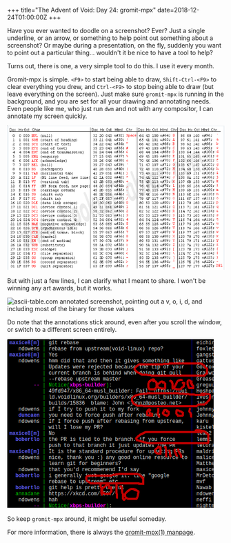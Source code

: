 +++
title="The Advent of Void: Day 24: gromit-mpx"
date=2018-12-24T01:00:00Z
+++

Have you ever wanted to doodle on a screenshot? Ever? Just a single underline,
or an arrow, or something to help point out something about a screenshot? Or
maybe during a presentation, on the fly, suddenly you want to point out
a particular thing... wouldn't it be nice to have a tool to help?

Turns out, there is one, a very simple tool to do this. I use it every
month.

Gromit-mpx is simple. `<F9>` to start being able to draw, `Shift-Ctrl-<F9>` to
clear everything you drew, and `Ctrl-<F9>` to stop being able to draw (but
leave everything on the screen). Just make sure `gromit-mpx` is running in the
background, and you are set for all your drawing and annotating needs. Even
people like me, who just run `dwm` and not with any compositor, I can annotate
my screen quickly.

![ascii-table.com screenshot](Hw1dn0o.png)

But with just a few lines, I can clarify what I meant to share. I won't be
winning any art awards, but it works.

![ascii-table.com annotated screenshot, pointing out a v, o, i, d, and
including most of the binary for those values](65MDkPI.png)

Do note that the annotations stick around, even after you scroll the window, or
switch to a different screen entirely.

![example of a void linux chat room](RrGutNX.png)

So keep `gromit-mpx` around, it might be useful someday.

For more information, there is always the
[gromit-mpx(1) manpage](https://man.voidlinux.org/1/gromit-mpx).
